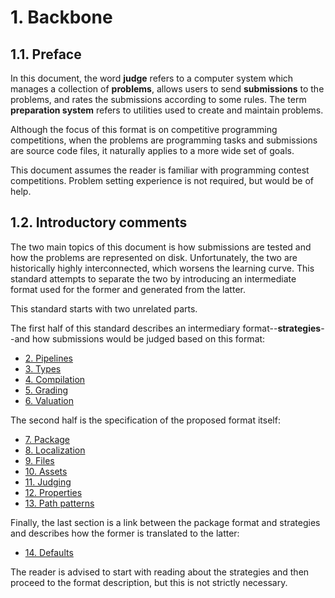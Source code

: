 # 1. Backbone

## 1.1. Preface

In this document, the word **judge** refers to a computer system which manages a collection of **problems**, allows users to send **submissions** to the problems, and rates the submissions according to some rules. The term **preparation system** refers to utilities used to create and maintain problems.

Although the focus of this format is on competitive programming competitions, when the problems are programming tasks and submissions are source code files, it naturally applies to a more wide set of goals.

This document assumes the reader is familiar with programming contest competitions. Problem setting experience is not required, but would be of help.


## 1.2. Introductory comments

The two main topics of this document is how submissions are tested and how the problems are represented on disk. Unfortunately, the two are historically highly interconnected, which worsens the learning curve. This standard attempts to separate the two by introducing an intermediate format used for the former and generated from the latter.

This standard starts with two unrelated parts.

The first half of this standard describes an intermediary format--**strategies**--and how submissions would be judged based on this format:

- [2. Pipelines](02-pipelines.md)
- [3. Types](03-types.md)
- [4. Compilation](04-compilation.md)
- [5. Grading](05-grading.md)
- [6. Valuation](06-valuation.md)

The second half is the specification of the proposed format itself:

- [7. Package](07-package.md)
- [8. Localization](08-localization.md)
- [9. Files](09-files.md)
- [10. Assets](10-assets.md)
- [11. Judging](11-judging.md)
- [12. Properties](12-properties.md)
- [13. Path patterns](13-path-patterns.md)

Finally, the last section is a link between the package format and strategies and describes how the former is translated to the latter:

- [14. Defaults](14-defaults.md)

The reader is advised to start with reading about the strategies and then proceed to the format description, but this is not strictly necessary.
